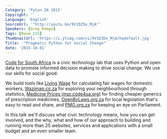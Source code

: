 ```yaml
---
Category: 'PyCon ZA 2015'
Copyright: ''
Language: 'English'
SourceUrl: '"http://youtu.be/9V1OZEe_MjA"'
Speakers: [Greg Kempe]
Tags: [Room 215]
ThumbnailUrl: 'https://i.ytimg.com/vi/9V1OZEe_MjA/hqdefault.jpg'
Title: '"Pragmatic Python for Social Change"'
date: '2015-10-01'
---
```

[Code for South Africa](http://code4sa.org) is a civic technology lab that uses Python and open data to promote informed decision making to drive social change. We use our skills for social good.

We build tools like [Living Wage](http://living-wage.co.za/) for calculating fair wages for domestic workers, [Wazimap.co.za](http://wazimap.co.za) for exploring your neighbourhood through statistics, [Medicine Prices (mpr.code4sa.org)](http://mpr.code4sa.org) for finding cheaper generics of prescription medicines, [OpenByLaws.org.za](http://openbylaws.org.za) for local legislation that's easy to read and share, and [PMG.org.za](http://pmg.org.za) for keeping an eye on Parliament.

In this talk we'll discuss what civic technology means, how you can get involved, and the why, what and how of our approach to building and running more than 25 websites, services and applications with a small budget and an even smaller team.